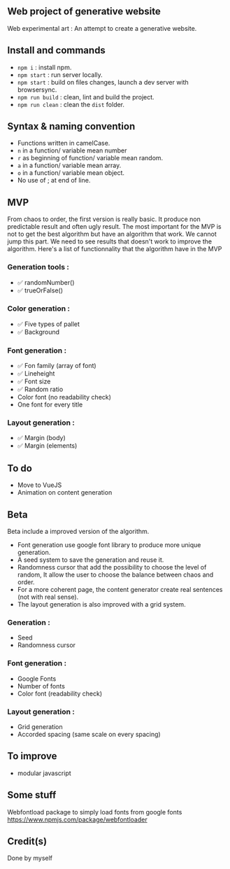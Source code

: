 
## Web project of generative website
Web experimental art :
An attempt to create a generative website.

## Install and commands
- `npm i` : install npm.
- `npm start` : run server locally.
- `npm start` : build on files changes, launch a dev server with browsersync.
- `npm run build` : clean, lint and build the project.
- `npm run clean` : clean the `dist` folder.


## Syntax & naming convention
- Functions written in camelCase.
- `n` in a function/ variable mean number 
- `r` as beginning of function/ variable mean random.
- `a` in a function/ variable mean array.
- `o` in a function/ variable mean object.
- No use of ; at end of line.

## MVP 

From chaos to order, the first version is really basic. It produce non predictable result and often ugly result.
The most important for the MVP is not to get the best algorithm but have an algorithm that work. 
We cannot jump this part. We need to see results that doesn't work to improve the algorithm. 
Here's a list of functionnality that the algorithm have in the MVP

### Generation tools :
- ✅ randomNumber()
- ✅ trueOrFalse()

### Color generation : 
- ✅ Five types of pallet 
- ✅ Background

### Font generation :
- ✅ Fon family (array of font)
- ✅ Lineheight
- ✅ Font size
- ✅ Random ratio 
- Color font (no readability check)
- One font for every title

### Layout generation : 
- ✅ Margin (body)
- ✅ Margin (elements)

## To do 
- Move to VueJS
- Animation on content generation

## Beta 

Beta include a improved version of the algorithm. 

- Font generation use google font library to produce more unique generation. 
- A seed system to save the generation and reuse it. 
- Randomness cursor that add the possibility to choose the level of random, It allow the user to choose the balance between chaos and order. 
- For a more coherent page, the content generator create real sentences (not with real sense).
- The layout generation is also improved with a grid system.


### Generation : 
- Seed 
- Randomness cursor

### Font generation :
- Google Fonts
- Number of fonts
- Color font (readability check)

### Layout generation : 
- Grid generation
- Accorded spacing (same scale on every spacing) 


## To improve
- modular javascript

## Some stuff 
Webfontload package to simply load fonts from google fonts
https://www.npmjs.com/package/webfontloader

## Credit(s)

Done by myself 
